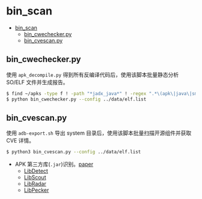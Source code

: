 # bin_scan

- [bin_scan](#bin_scan)
  - [bin_cwechecker.py](#bin_cwecheckerpy)
  - [bin_cvescan.py](#bin_cvescanpy)

## bin_cwechecker.py

使用 `apk_decompile.py` 得到所有反编译代码后，使用该脚本批量静态分析 SO/ELF 文件并生成报告。

```sh
$ find ~/apks -type f ! -path "*jadx_java*" ! -regex ".*\(apk\|java\|smali\|dex\|xml\|yml\|json\|ini\|txt\|png\|jpg\|wav\|webp\|svg\|kcm\|version\|SF\|RSA\|MF\|data\|dat\|pak\|zip\|kotlin.*\|lifecycle.*\)$" | xargs file | grep "ELF" | cut -d ":" -f 1 | xargs realpath > ../data/elf.list
$ python bin_cwechecker.py --config ../data/elf.list
```

## bin_cvescan.py

使用 `adb-export.sh` 导出 system 目录后，使用该脚本批量扫描开源组件并获取 CVE 详情。

```sh
$ python3 bin_cvescan.py --config ../data/elf.list
```

- APK 第三方库(`.jar`)识别。[paper](https://arxiv.org/pdf/2108.01964.pdf)
  - [LibDetect](https://sites.google.com/view/libdetect/)
  - [LibScout](https://github.com/reddr/LibScout)
  - [LibRadar](https://github.com/pkumza/LibRadar)
  - [LibPecker](https://github.com/yuanxzhang/LibPecker)
